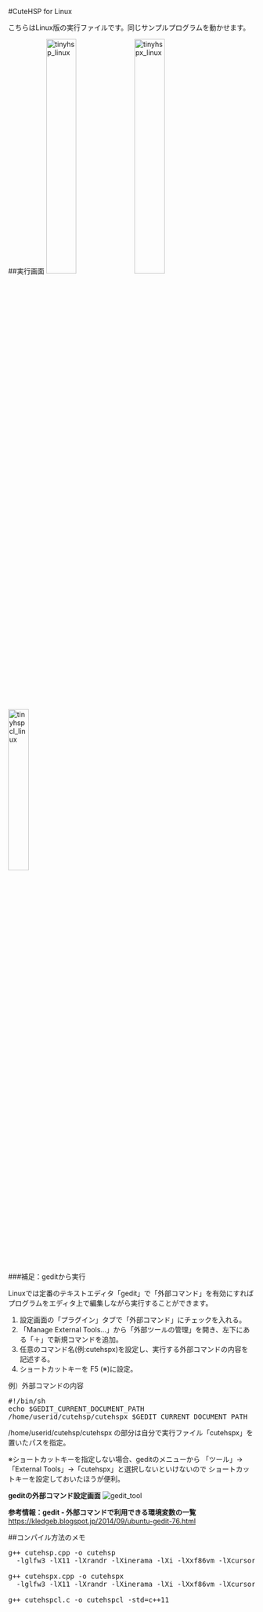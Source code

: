 #CuteHSP for Linux

こちらはLinux版の実行ファイルです。同じサンプルプログラムを動かせます。

##実行画面
<img src="https://cloud.githubusercontent.com/assets/24917310/23199814/193572da-f914-11e6-9665-ed890d633750.png" width="35%" height="35%" alt="tinyhsp_linux">
<img src="https://cloud.githubusercontent.com/assets/24917310/23199813/1932d106-f914-11e6-8fa5-33a6a8674876.png" width="35%" height="35%" alt="tinyhspx_linux">
<img src="https://cloud.githubusercontent.com/assets/24917310/23306131/5f1a4960-fae5-11e6-88a0-2d58cea2b206.png" width="29%" height="29%" alt="tinyhspcl_linux">


###補足：geditから実行

Linuxでは定番のテキストエディタ「gedit」で「外部コマンド」を有効にすればプログラムをエディタ上で編集しながら実行することができます。

1. 設定画面の「プラグイン」タブで「外部コマンド」にチェックを入れる。
2. 「Manage External Tools...」から「外部ツールの管理」を開き、左下にある「＋」で新規コマンドを追加。
3. 任意のコマンド名(例:cutehspx)を設定し、実行する外部コマンドの内容を記述する。
4. ショートカットキーを F5 (※)に設定。

例）外部コマンドの内容
<pre>
#!/bin/sh
echo $GEDIT_CURRENT_DOCUMENT_PATH
/home/userid/cutehsp/cutehspx $GEDIT_CURRENT_DOCUMENT_PATH
</pre>
/home/userid/cutehsp/cutehspx の部分は自分で実行ファイル「cutehspx」を置いたパスを指定。

※ショートカットキーを指定しない場合、geditのメニューから
「ツール」→「External Tools」→「cutehspx」と選択しないといけないので
ショートカットキーを設定しておいたほうが便利。

<b>geditの外部コマンド設定画面</b>
![gedit_tool](https://cloud.githubusercontent.com/assets/24917310/23336405/a954a68c-fc12-11e6-93f1-81154568583f.png)

<b>参考情報：gedit - 外部コマンドで利用できる環境変数の一覧</b><br>
https://kledgeb.blogspot.jp/2014/09/ubuntu-gedit-76.html


##コンパイル方法のメモ
<pre>
g++ cutehsp.cpp -o cutehsp
  -lglfw3 -lX11 -lXrandr -lXinerama -lXi -lXxf86vm -lXcursor -lGL -lpthread -ldl

g++ cutehspx.cpp -o cutehspx
  -lglfw3 -lX11 -lXrandr -lXinerama -lXi -lXxf86vm -lXcursor -lGL -lpthread -ldl

g++ cutehspcl.c -o cutehspcl -std=c++11
</pre>
